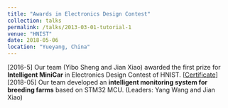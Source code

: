 ```yaml
---
title: "Awards in Electronics Design Contest"
collection: talks
permalink: /talks/2013-03-01-tutorial-1
venue: "HNIST"
date: 2018-05-06
location: "Yueyang, China"
---
```


[2016-5] Our team (Yibo Sheng and Jian Xiao) awarded the first prize for **Intelligent MiniCar** in Electronics Design Contest of HNIST. [<a href="./homepage_files/Imperial_certificate.pdf">Certificate</a>]
<br>
[2018-05] Our team developed an **intelligent monitoring system for breeding farms** based on STM32 MCU. (Leaders: Yang Wang and Jian Xiao)
